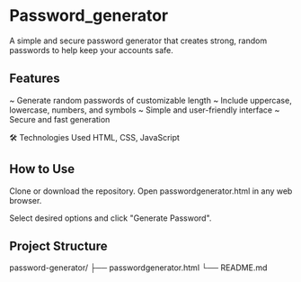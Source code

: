 # Password_generator
A simple and secure password generator that creates strong, random passwords to help keep your accounts safe.


## Features
~ Generate random passwords of customizable length
~ Include uppercase, lowercase, numbers, and symbols
~ Simple and user-friendly interface 
~ Secure and fast generation

🛠️ Technologies Used
HTML, CSS, JavaScript 

## How to Use
Clone or download the repository.
Open passwordgenerator.html in any web browser.

Select desired options and click "Generate Password".

## Project Structure
password-generator/
├── passwordgenerator.html
└── README.md










